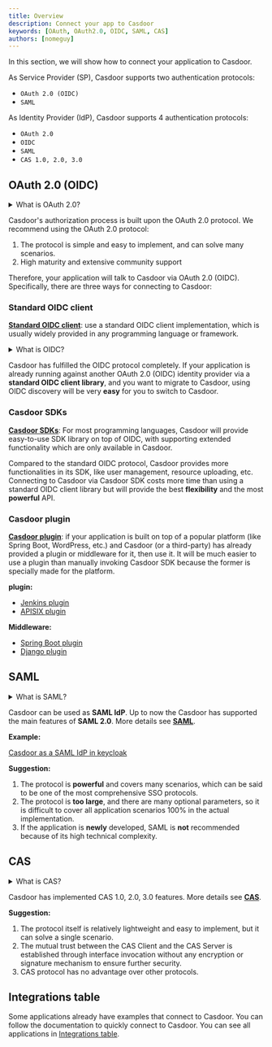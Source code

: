 ```yaml
---
title: Overview
description: Connect your app to Casdoor
keywords: [OAuth, OAuth2.0, OIDC, SAML, CAS]
authors: [nomeguy]
---
```


In this section, we will show how to connect your application to Casdoor. 

As Service Provider (SP), Casdoor supports two authentication protocols:

- `OAuth 2.0 (OIDC)`
- `SAML`

As Identity Provider (IdP), Casdoor supports 4 authentication protocols:

- `OAuth 2.0`
- `OIDC`
- `SAML`
- `CAS 1.0, 2.0, 3.0`

## OAuth 2.0 (OIDC)

<details>

<summary>What is OAuth 2.0?</summary>

[OAuth 2](https://oauth.net/2/) is an authorization framework that enables applications — such as Facebook, GitHub, and Casdoor — to obtain
limited access to user accounts on an HTTP service. It works by delegating user authentication to the service that hosts
a user account and authorizing third-party applications to access that user account. OAuth 2 provides authorization flows
for web and desktop applications, as well as mobile devices.

</details>

Casdoor's authorization process is built upon the OAuth 2.0 protocol. We recommend using the OAuth 2.0 protocol:

1. The protocol is simple and easy to implement, and can solve many scenarios.
2. High maturity and extensive community support

Therefore, your application will talk to Casdoor via OAuth 2.0 (OIDC). Specifically, there are three ways for connecting to Casdoor:

### Standard OIDC client

**[Standard OIDC client](/docs/how-to-connect/oidc-client)**: use a standard OIDC client implementation, which is usually widely provided in any programming language or framework.

<details>

<summary>What is OIDC?</summary>

[OpenID Connect (OIDC)](https://openid.net/connect/) is an open authentication protocol that works on top of the OAuth 2.0 framework. Targeted toward consumers, OIDC allows individuals to use single sign-on (SSO) to access relying party sites using OpenID Providers (OPs), such as an email provider or social network, to authenticate their identities. It provides the application or service with information about the user, the context of their authentication, and access to their profile information.

</details>

Casdoor has fulfilled the OIDC protocol completely. If your application is already running against another OAuth 2.0 (OIDC)
identity provider via a **standard OIDC client library**, and you want to migrate to Casdoor, using OIDC discovery will be very **easy** for you to switch to Casdoor.

### Casdoor SDKs

**[Casdoor SDKs](/docs/how-to-connect/sdk)**: For most programming languages, Casdoor will provide easy-to-use SDK library on top of OIDC, with supporting extended functionality which are only available in Casdoor.

Compared to the standard OIDC protocol, Casdoor provides more functionalities in its SDK, like user management, resource
uploading, etc. Connecting to Casdoor via Casdoor SDK costs more time than using a standard OIDC client library but will
provide the best **flexibility** and the most **powerful** API.

### Casdoor plugin

**[Casdoor plugin](/docs/how-to-connect/plugin)**: if your application is built on top of a popular platform (like Spring Boot, WordPress, etc.) and Casdoor (or a third-party) has already provided a plugin or middleware for it, then use it. It will be much easier to use a plugin than manually invoking Casdoor SDK because the former is specially made for the platform.

**plugin:**
- [Jenkins plugin](/docs/integration/java/jenkins%20plugin)
- [APISIX plugin](/docs/integration/lua/apisix#connect-casdoor-via-apisixs-casdoor-plugin)

**Middleware:**
- [Spring Boot plugin](https://github.com/casdoor/casdoor-spring-boot-starter)
- [Django plugin](https://github.com/casdoor/django-casdoor-auth)
## SAML

<details>

<summary>What is SAML?</summary>

Security Assertion Markup Language (SAML) is an open standard that allows identity providers (IdP) to pass authorization credentials to service providers (SP). What that jargon means is that you can use one set of credentials to log into many different websites. It’s much simpler to manage one login per user than it is to manage separate logins to email, customer relationship management (CRM) software, Active Directory, etc.

SAML transactions use Extensible Markup Language (XML) for standardized communications between the identity provider and service providers. SAML is the link between the authentication of a user’s identity and the authorization to use a service.

</details>

Casdoor can be used as **SAML IdP**. Up to now the Casdoor has supported the main features of **SAML 2.0**. More details see **[SAML](/docs/how-to-connect/saml/overview)**.

**Example:**

[Casdoor as a SAML IdP in keycloak](/docs/how-to-connect/saml/keycloak#casdoor-as-a-saml-idp-in-keycloak)

**Suggestion:**

1. The protocol is **powerful** and covers many scenarios, which can be said to be one of the most comprehensive SSO protocols.
2. The protocol is **too large**, and there are many optional parameters, so it is difficult to cover all application scenarios 100% in the actual implementation.
3. If the application is **newly** developed, SAML is **not** recommended because of its high technical complexity.

## CAS

<details>

<summary>What is CAS?</summary>

The Central Authentication Service (CAS) is a single sign-on protocol for the web. Its purpose is to permit a user to access multiple applications while providing their credentials (such as user ID and password) only once. It also allows web applications to authenticate users without gaining access to a user's security credentials, such as a password.

</details>

Casdoor has implemented CAS 1.0, 2.0, 3.0 features. More details see **[CAS](/docs/how-to-connect/cas)**.

**Suggestion:**

1. The protocol itself is relatively lightweight and easy to implement, but it can solve a single scenario.
2. The mutual trust between the CAS Client and the CAS Server is established through interface invocation without any encryption or signature mechanism to ensure further security.
3. CAS protocol has no advantage over other protocols.

## Integrations table

Some applications already have examples that connect to Casdoor. You can follow the documentation to quickly connect to Casdoor.
You can see all applications in [Integrations table](/docs/category/integrations).
